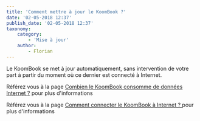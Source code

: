 ```yaml
---
title: 'Comment mettre à jour le KoomBook ?'
date: '02-05-2018 12:37'
publish_date: '02-05-2018 12:37'
taxonomy:
    category:
        - 'Mise à jour'
    author:
        - Florian
---
```



Le KoomBook se met à jour automatiquement, sans intervention de votre part à partir du moment où ce dernier est connecté à Internet.

Référez vous à la page [Combien le KoomBook consomme de données Internet ?](combien-le-koombook-consomme-de-donnees-internet) pour plus d'informations

Référez vous à la page [Comment connecter le KoomBook à Internet ? ](comment-connecter-le-koombook-a-internet) pour plus d'informations